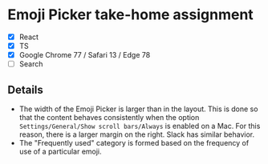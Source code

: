 # Emoji Picker take-home assignment

- [x] React
- [x] TS
- [x] Google Chrome 77 / Safari 13 / Edge 78
- [ ] Search

## Details
- The width of the Emoji Picker is larger than in the layout. This is done so that the content behaves consistently when the option `Settings/General/Show scroll bars/Always` is enabled on a Mac. For this reason, there is a larger margin on the right. Slack has similar behavior.
- The "Frequently used" category is formed based on the frequency of use of a particular emoji.
